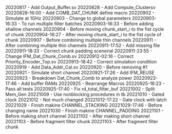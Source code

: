 20220817 - Add Output_Buffer.sv
20220828 - Add Compute_Clustersv
20220828-16:00 - Add COMB_DAT_CHUNK define macro
20220902 - Simulate at 1GHz
20220903 - Change to global parameters
20220903-16:33 - To run multiple filter batches
20220903-16:33 - Before adding shallow channels
20220904 - Before moving chunk_start_i to the fist cycle of chunk
20220904-16:27 - After moving chunk_start_i to the fist cycle of chunk
20220907 - Before combining multiple thin channels
20220911 - After combining multiple thin channels
20220911-17:52 - Add missing file
20220911-18:33 - Correct chunk padding scenerial
20220911-23:55 - Change IFM_Dat_Chunk_Comb.sv
20220912-02:16 - Correct Priority_Encoder_Top.sv
20220913-18:42 - Correct simulation condition
20220919 - Add Data_Addr_Cal.sv
20220920 - Before removing #1
20220921 - Simulate short channel
20220921-17:26 - Add IFM_REUSE
20220923 - Breakdown Dat_Chunk_Comb to analyze power
20220923-17:46 - Add buffer RAMs
20220925 - Rearrange Macros
20220925-16:23 - Pass all tests
20220925-17:40 - Fix rd_total_filter_buf
20221002 - Split Mem_Gen
20221009 - Use nonblocking procedures in tb
20221010 - Gated clock
20221012 - Not much changed
20221012-17:22 - Gate clock with latch
20221029 - Finish makine CHANNEL_STACKING
20221029-17:46 - Before changing name
20221030 - Finish makine CHANNEL_PADDING
20221101 - Before making short channel
20221102 - After making short channel
20221103 - Before fragment filter chunk
20221103 - After fragment filter chunk